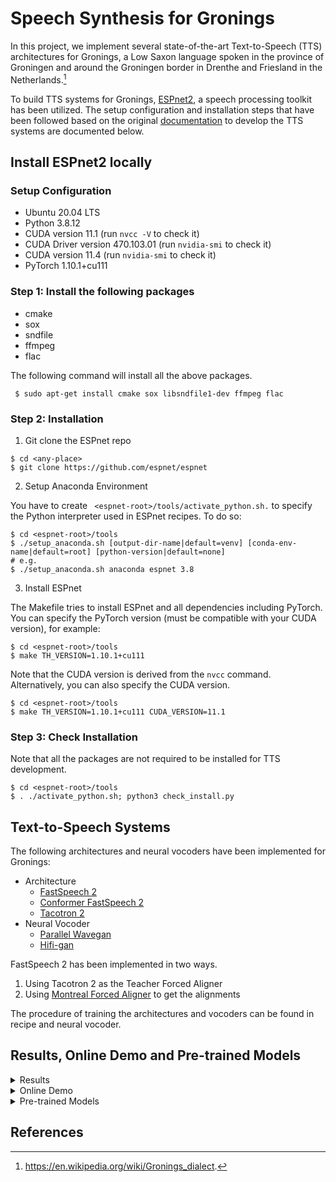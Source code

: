 # Speech Synthesis for Gronings

In this project, we implement several state-of-the-art Text-to-Speech (TTS) architectures for Gronings, a Low Saxon language spoken in the province of Groningen and around the Groningen border in Drenthe and Friesland in the Netherlands.[^1]

To build TTS systems for Gronings, [ESPnet2](https://github.com/espnet/espnet), a speech processing toolkit has been utilized. The setup configuration and installation steps that have been followed based on the original [documentation](https://espnet.github.io/espnet/installation.html) to develop the TTS systems are documented below.

## Install ESPnet2 locally

### Setup Configuration

- Ubuntu 20.04 LTS
- Python 3.8.12
- CUDA version 11.1 (run ```nvcc -V``` to check it)
- CUDA Driver version 470.103.01 (run ```nvidia-smi``` to check it)
- CUDA version 11.4 (run ```nvidia-smi``` to check it)
- PyTorch 1.10.1+cu111

### Step 1: Install the following packages

- cmake
- sox
- sndfile
- ffmpeg
- flac

The following command will install all the above packages.
```
 $ sudo apt-get install cmake sox libsndfile1-dev ffmpeg flac
```

### Step 2: Installation
1. Git clone the ESPnet repo
```
$ cd <any-place>
$ git clone https://github.com/espnet/espnet
```
2. Setup Anaconda Environment

You have to create ``` <espnet-root>/tools/activate_python.sh.``` to specify the Python interpreter used in ESPnet recipes. To do so:
```
$ cd <espnet-root>/tools
$ ./setup_anaconda.sh [output-dir-name|default=venv] [conda-env-name|default=root] [python-version|default=none]
# e.g.
$ ./setup_anaconda.sh anaconda espnet 3.8
```
3. Install ESPnet

The Makefile tries to install ESPnet and all dependencies including PyTorch. You can specify the PyTorch version (must be compatible with your CUDA version), for example:
```
$ cd <espnet-root>/tools
$ make TH_VERSION=1.10.1+cu111
```
Note that the CUDA version is derived from the ```nvcc``` command. Alternatively, you can also specify the CUDA version.
```
$ cd <espnet-root>/tools
$ make TH_VERSION=1.10.1+cu111 CUDA_VERSION=11.1
```

### Step 3: Check Installation

Note that all the packages are not required to be installed for TTS development.
```
$ cd <espnet-root>/tools
$ . ./activate_python.sh; python3 check_install.py
```

## Text-to-Speech Systems

The following architectures and neural vocoders have been implemented for Gronings:
- Architecture
  - [FastSpeech 2](https://arxiv.org/abs/2006.04558)
  - [Conformer FastSpeech 2](https://arxiv.org/pdf/2010.13956.pdf)
  - [Tacotron 2](https://arxiv.org/abs/1712.05884)
- Neural Vocoder
  - [Parallel Wavegan](https://arxiv.org/abs/1910.11480)
  - [Hifi-gan](https://arxiv.org/abs/2010.05646)
  
FastSpeech 2 has been implemented in two ways.
1. Using Tacotron 2 as the Teacher Forced Aligner
2. Using [Montreal Forced Aligner](https://mfa-models.readthedocs.io/en/latest/acoustic/Dutch/Dutch%20CV%20acoustic%20model%20v2_0_0.html#Dutch%20CV%20acoustic%20model%20v2_0_0) to get the alignments

The procedure of training the architectures and vocoders can be found in recipe and neural vocoder.

## Results, Online Demo and Pre-trained Models

<details>
  <summary>Results</summary>
  
  You can listen to the generated samples from [here](https://drive.google.com/drive/folders/1djf6HOUUieKIgmvKyJThBh3V_5MfjEqJ?usp=sharing).
  
  | Dataset  | Architecture | Vocoder | Mean Opinion Score (MOS) |
  | ------------- | ------------- | ------------- | ------------- |
  | Gronings  | Ground Truth  | -  | -  |
  | Gronings  | Tacotron 2  | Parallel Wavegan  | -  |
  | Gronings  | FastSpeech 2  | Parallel Wavegan  | -  |
  | Gronings  | Conformer FastSpeech 2  | Parallel Wavegan  | -  |
  | Gronings  | Tacotron 2  | Hifi-gan  | -  |
  | Gronings  | FastSpeech 2  | Hifi-gan  | -  |
  | Gronings  | Conformer FastSpeech 2  | Hifi-gan  | -  |

</details>

<details>
  <summary>Online Demo</summary>
  
  The real-time demo is available on [HuggingFace](https://huggingface.co/spaces/ahnafsamin/GroTTS-FastSpeech2)! 
  
  FastSpeech 2 (using Tacotron 2 as Teacher Forced Aligner) and a pre-trained Parallel Wavegan vocoder have been used here. This vocoder is pre-trained on English data since the current ESPnet+HuggingFace integration does not allow to use vocoder trained on custom data.
</details>

<details>
  <summary>Pre-trained Models</summary>
  
  The following models are trained on approx. 2 hours of Gronings speech data and can be available on HuggingFace!
  
  - [Fast Speech 2](https://huggingface.co/ahnafsamin/FastSpeech2-gronings) (using Tacotron 2 as Teacher Forced Aligner)
  - [Tacotron 2](https://huggingface.co/ahnafsamin/Tacotron2-gronings)
  - [Parallel Wavegan vocoder](https://huggingface.co/ahnafsamin/parallelwavegan-gronings)
  
</details>

## References
[^1]: https://en.wikipedia.org/wiki/Gronings_dialect.
